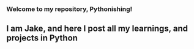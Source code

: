### Welcome to my repository, Pythonishing! 
## I am Jake, and here I post all my learnings, and projects in Python
